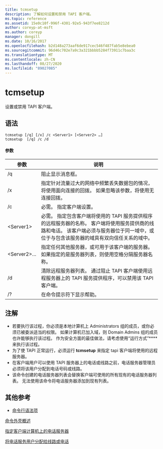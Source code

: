 ```yaml
---
title: tcmsetup
description: 了解如何设置和禁用 TAPI 客户端。
ms.topic: reference
ms.assetid: 15e0c10f-996f-4301-92e5-943f7ee8212d
author: coreyp-at-msft
ms.author: coreyp
manager: dongill
ms.date: 10/16/2017
ms.openlocfilehash: b2d148a273aaf6de917cec546f487fab5e8ebea0
ms.sourcegitcommit: 96d46c702e7a9c3a321bbbb5284f73911c7baa3c
ms.translationtype: MT
ms.contentlocale: zh-CN
ms.lasthandoff: 08/27/2020
ms.locfileid: "89027085"
---
```

# <a name="tcmsetup"></a>tcmsetup



设置或禁用 TAPI 客户端。

## <a name="syntax"></a>语法

```
tcmsetup [/q] [/x] /c <Server1> [<Server2> …]
tcmsetup  [/q] /c /d
```

#### <a name="parameters"></a>参数

|参数|说明|
|---------|-----------|
|/q|阻止显示消息框。|
|/x|指定针对流量过大的网络中频繁丢失数据包的情况，将使用面向连接的回拨。 如果忽略该参数，将使用无连接回拨。|
|/c|必需。 指定客户端设置。|
|\<Server1>|必需。 指定包含客户端将使用的 TAPI 服务提供程序的远程服务器的名称。 客户端将使用服务提供商的线路和电话。 该客户端必须与服务器位于同一域中，或位于与包含该服务器的域具有双向信任关系的域中。|
|\<Server2>…|指定任何其他服务器，或可用于该客户端的服务器。 如果指定的是服务器列表，则使用空格分隔服务器名称。|
|/d|清除远程服务器列表。 通过阻止 TAPI 客户端使用远程服务器上的 TAPI 服务提供程序，可以禁用该 TAPI 客户端。|
|/?|在命令提示符下显示帮助。|

## <a name="remarks"></a>注解

-   若要执行该过程，你必须是本地计算机上 Administrators 组的成员，或你必须已被委派适当的权限。 如果计算机已加入域，则 Domain Admins 组的成员也许能够执行该过程。 作为安全方面的最佳做法，请考虑使用“运行方式”**** 来执行该过程。
-   为了使 TAPI 正常运行，必须运行 **tcmsetup** 来指定 tapi 客户端将使用的远程服务器。
-   在客户端用户可以使用 TAPI 服务器上的电话或线路之前，电话服务器管理员必须将该用户分配到电话号码或线路。
-   该命令创建的电话服务器列表会替换客户端可使用的所有现有的电话服务器列表。 无法使用该命令将电话服务器添加到现有列表。

## <a name="additional-references"></a>其他参考

- [命令行语法项](command-line-syntax-key.md)

[命令外壳概述](/previous-versions/windows/it-pro/windows-server-2003/cc737438(v=ws.10))

[指定客户端计算机上的电话服务器](/previous-versions/windows/it-pro/windows-server-2003/cc759226(v=ws.10))

[将电话服务用户分配给线路或电话](/previous-versions/windows/it-pro/windows-server-2003/cc736875(v=ws.10))
